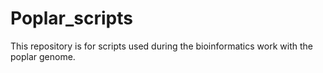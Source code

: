 Poplar_scripts
==============

This repository is for scripts used during the bioinformatics work with the poplar genome.
